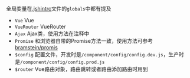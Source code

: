 全局变量在[.jshintrc](../.jshintrc)文件的`globals`中都有提及

- `Vue`       Vue
- `VueRouter` VueRouter
- `Ajax`      Ajax类，使用方法在注释中
- `Promise`   和浏览器自带的Promise方法一致，使用方法可参考[bramstein/promis](https://github.com/bramstein/promis)
- `$config`   配置文件，开发时是`/component/config/config.dev.js`，生产时是`/component/config/config.prod.js`
- `$router`   Vue路由对象，路由跳转或者路由添加路由时用到
